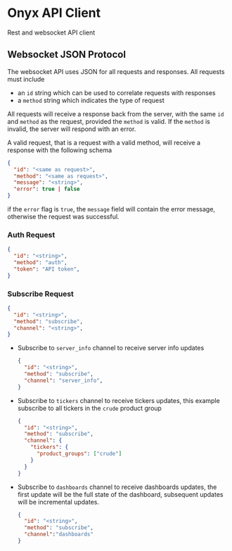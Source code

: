 # Onyx API Client
Rest and websocket API client


## Websocket JSON Protocol

The websocket API uses JSON for all requests and responses. All requests must
include

* an `id` string which can be used to correlate requests with responses
* a `method` string which indicates the type of request

All requests will receive a response back from the server, with the same `id` and `method` as the request, provided the `method` is valid. If the `method` is invalid, the server will respond with an error.

A valid request, that is a request with a valid method, will receive a response with the following schema

```json
{
  "id": "<same as request>",
  "method": "<same as request>",
  "message": "<string>",
  "error": true | false
}
```

if the `error` flag is `true`, the `message` field will contain the error message, otherwise the request was successful.

### Auth Request

```json
{
  "id": "<string>",
  "method": "auth",
  "token": "API token",
}
```

### Subscribe Request

```json
{
  "id": "<string>",
  "method": "subscribe",
  "channel": "<string>",
}
```

* Subscribe to `server_info` channel to receive server info updates
  ```json
  {
    "id": "<string>",
    "method": "subscribe",
    "channel": "server_info",
  }
  ```

* Subscribe to `tickers` channel to receive tickers updates, this example subscribe to all tickers in the `crude` product group
  ```json
  {
    "id": "<string>",
    "method": "subscribe",
    "channel": {
      "tickers": {
        "product_groups": ["crude"]
      }
    }
  }
  ```

* Subscribe to `dashboards` channel to receive dashboards updates, the first update will be the full state of the dashboard, subsequent updates will be incremental updates.
  ```json
  {
    "id": "<string>",
    "method": "subscribe",
    "channel":"dashboards"
  }
  ```
